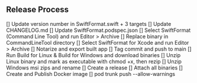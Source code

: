 Release Process
---------------

[] Update version number in SwiftFormat.swift + 3 targets
[] Update CHANGELOG.md
[] Update SwiftFormat.podspec.json
[] Select SwiftFormat (Command Line Tool) and run Editor > Archive
[] Replace binary in CommandLineTool directory
[] Select SwiftFormat for Xcode and run Editor > Archive
[] Notarize and export built app
[] Tag commit and push to main
[] Run Build for Linux & Build for Windows and download binaries
[] Unzip Linux binary and mark as executable with chmod +x, then rezip
[] Unzip Windows msi zips and rename
[] Create a release
[] Attach all binaries
[] Create and Publish Docker image
[] pod trunk push --allow-warnings
